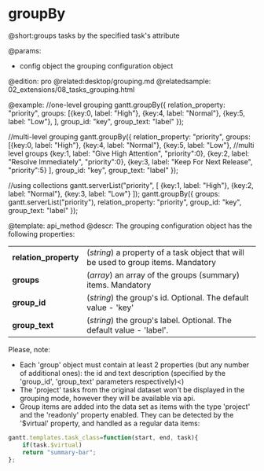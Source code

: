 groupBy
=============
@short:groups tasks by the specified task's attribute
	

@params:
- config	object	the grouping configuration object 

@edition: pro
@related:desktop/grouping.md
@relatedsample:
	02_extensions/08_tasks_grouping.html

@example:
//one-level grouping
gantt.groupBy({
	relation_property: "priority",
	groups: [{key:0, label: "High"},
			 {key:4, label: "Normal"},
			 {key:5, label: "Low"},
    ],
    group_id: "key",
	group_text: "label"
});

//multi-level grouping
gantt.groupBy({
	relation_property: "priority",
	groups: [{key:0, label: "High"},
			 {key:4, label: "Normal"},
			 {key:5, label: "Low"},
			 //multi level groups
			 {key:1, label: "Give High Attention", "priority":0},
			 {key:2, label: "Resolve Immediately", "priority":0},
			 {key:3, label: "Keep For Next Release", "priority":5}
    ],
    group_id: "key",
	group_text: "label"
});

//using collections
gantt.serverList("priority", [
	{key:1, label: "High"},
	{key:2, label: "Normal"},
	{key:3, label: "Low"}
]);
gantt.groupBy({
	groups: gantt.serverList("priority"),
	relation_property: "priority",
	group_id: "key",
	group_text: "label"
});

@template:	api_method
@descr:
The grouping configuration object  has the following properties:

<table class="webixdoc_links">
	<tbody>
        <tr>
			<td class="webixdoc_links0"><b>relation_property</b></td>
			<td>(<i>string</i>) a property of a task object that will be used to group items. Mandatory</td>
		</tr>
        <tr>
			<td class="webixdoc_links0"><b>groups</b></td>
			<td>(<i>array</i>) an array of the groups (summary) items. Mandatory</td>
		</tr>
        <tr>
			<td class="webixdoc_links0"><b>group_id</b></td>
			<td>(<i>string</i>) the group's id. Optional. The default value - 'key'</td>
		</tr>
		<tr>
			<td class="webixdoc_links0"><b>group_text</b></td>
			<td>(<i>string</i>) the group's label. Optional. The default value - 'label'. </td>
		</tr>
    </tbody>
</table>

Please, note:

- Each 'group' object must contain at least 2 properties (but any number of additional ones): the id and text description (specified by the 'group_id', 'group_text' parameters respectively)<)
- The 'project' tasks from the original dataset won't be displayed in the grouping mode, however they will be available via api.
- Group items are added into the data set as items with the type 'project' and the 'readonly' property enabled. They can be detected by the '$virtual' property, and handled as a regular data items:
~~~js
gantt.templates.task_class=function(start, end, task){
	if(task.$virtual)
	return "summary-bar";
};
~~~
